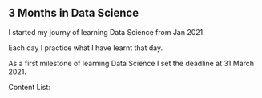 ## 3 Months in Data Science

I started my journy of learning Data Science from Jan 2021.

Each day I practice what I have learnt that day.

As a first milestone of learning Data Science I set the deadline at 31 March 2021.

Content List:

